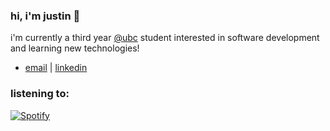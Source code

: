 ### hi, i'm justin 👋

i'm currently a third year [@ubc](https://www.bme.ubc.ca/) student interested in software development and learning new technologies!

- [email](mailto:justincho63@gmail.com) | [linkedin](https://www.linkedin.com/in/justinccho)

### listening to:
[![Spotify](https://novatorem-blush.vercel.app/api/spotify)](https://open.spotify.com/user/justinlisteningtomusic123)





